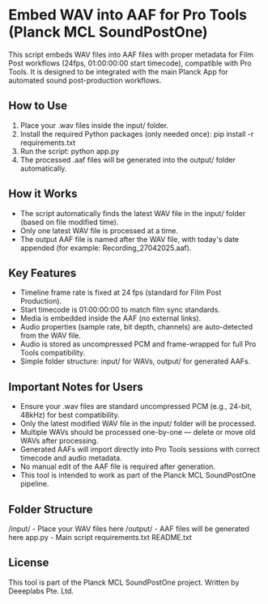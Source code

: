 # Embed WAV into AAF for Pro Tools (Planck MCL SoundPostOne)

This script embeds WAV files into AAF files with proper metadata for Film Post workflows (24fps, 01:00:00:00 start timecode), compatible with Pro Tools.
It is designed to be integrated with the main Planck App for automated sound post-production workflows.

## How to Use

1. Place your .wav files inside the input/ folder.
2. Install the required Python packages (only needed once):
   pip install -r requirements.txt
3. Run the script:
   python app.py
4. The processed .aaf files will be generated into the output/ folder automatically.


## How it Works

- The script automatically finds the latest WAV file in the input/ folder (based on file modified time).
- Only one latest WAV file is processed at a time.
- The output AAF file is named after the WAV file, with today's date appended (for example: Recording_27042025.aaf).


## Key Features

- Timeline frame rate is fixed at 24 fps (standard for Film Post Production).
- Start timecode is 01:00:00:00 to match film sync standards.
- Media is embedded inside the AAF (no external links).
- Audio properties (sample rate, bit depth, channels) are auto-detected from the WAV file.
- Audio is stored as uncompressed PCM and frame-wrapped for full Pro Tools compatibility.
- Simple folder structure: input/ for WAVs, output/ for generated AAFs.


## Important Notes for Users

- Ensure your .wav files are standard uncompressed PCM (e.g., 24-bit, 48kHz) for best compatibility.
- Only the latest modified WAV file in the input/ folder will be processed.
- Multiple WAVs should be processed one-by-one — delete or move old WAVs after processing.
- Generated AAFs will import directly into Pro Tools sessions with correct timecode and audio metadata.
- No manual edit of the AAF file is required after generation.
- This tool is intended to work as part of the Planck MCL SoundPostOne pipeline.


## Folder Structure

/input/    - Place your WAV files here
/output/   - AAF files will be generated here
app.py     - Main script
requirements.txt
README.txt


## License

This tool is part of the Planck MCL SoundPostOne project. Written by Deeeplabs Pte. Ltd.
